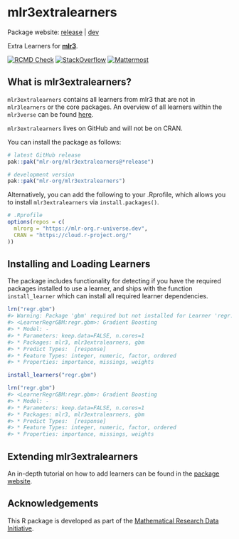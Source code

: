 
# mlr3extralearners

Package website: [release](https://mlr3extralearners.mlr-org.com/) \|
[dev](https://mlr3extralearners.mlr-org.com/dev/)

Extra Learners for **[mlr3](https://github.com/mlr-org/mlr3/)**.

<!-- badges: start -->

[![RCMD
Check](https://github.com/mlr-org/mlr3extralearners/actions/workflows/rcmdcheck.yml/badge.svg)](https://github.com/mlr-org/mlr3extralearners/actions/workflows/rcmdcheck.yml)
[![StackOverflow](https://img.shields.io/badge/stackoverflow-mlr3-orange.svg)](https://stackoverflow.com/questions/tagged/mlr3)
[![Mattermost](https://img.shields.io/badge/chat-mattermost-orange.svg)](https://lmmisld-lmu-stats-slds.srv.mwn.de/mlr_invite/)
<!-- badges: end -->

## What is mlr3extralearners?

`mlr3extralearners` contains all learners from mlr3 that are not in
`mlr3learners` or the core packages. An overview of all learners within
the `mlr3verse` can be found [here](https://mlr-org.com/learners.html).

`mlr3extralearners` lives on GitHub and will not be on CRAN.

You can install the package as follows:

``` r
# latest GitHub release
pak::pak("mlr-org/mlr3extralearners@*release")

# development version
pak::pak("mlr-org/mlr3extralearners")
```

Alternatively, you can add the following to your .Rprofile, which allows
you to install `mlr3extralearners` via `install.packages()`.

``` r
# .Rprofile
options(repos = c(
  mlrorg = "https://mlr-org.r-universe.dev",
  CRAN = "https://cloud.r-project.org/"
))
```

## Installing and Loading Learners

The package includes functionality for detecting if you have the
required packages installed to use a learner, and ships with the
function `install_learner` which can install all required learner
dependencies.

``` r
lrn("regr.gbm")
#> Warning: Package 'gbm' required but not installed for Learner 'regr.gbm'
#> <LearnerRegrGBM:regr.gbm>: Gradient Boosting
#> * Model: -
#> * Parameters: keep.data=FALSE, n.cores=1
#> * Packages: mlr3, mlr3extralearners, gbm
#> * Predict Types:  [response]
#> * Feature Types: integer, numeric, factor, ordered
#> * Properties: importance, missings, weights

install_learners("regr.gbm")

lrn("regr.gbm")
#> <LearnerRegrGBM:regr.gbm>: Gradient Boosting
#> * Model: -
#> * Parameters: keep.data=FALSE, n.cores=1
#> * Packages: mlr3, mlr3extralearners, gbm
#> * Predict Types:  [response]
#> * Feature Types: integer, numeric, factor, ordered
#> * Properties: importance, missings, weights
```

## Extending mlr3extralearners

An in-depth tutorial on how to add learners can be found in the [package
website](https://mlr3extralearners.mlr-org.com/articles/extending.html).

## Acknowledgements

This R package is developed as part of the [Mathematical Research Data
Initiative](https://www.mardi4nfdi.de/about/mission).
